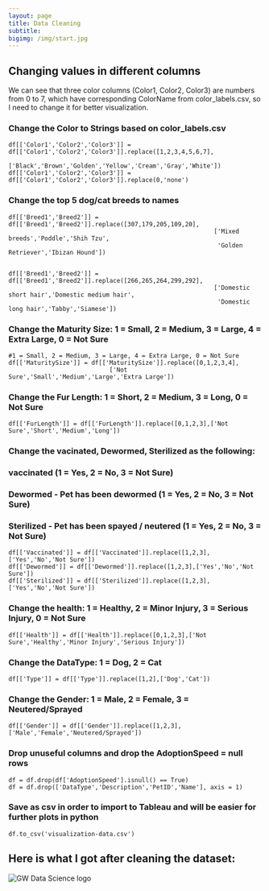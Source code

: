 ```yaml
---
layout: page
title: Data Cleaning
subtitle: 
bigimg: /img/start.jpg
---
```

## Changing values in different columns

We can see that three color columns (Color1, Color2, Color3) are numbers from 0 to 7, which have corresponding ColorName from color_labels.csv, so I need to change it for better visualization.

### Change the Color to Strings based on color_labels.csv
```
df[['Color1','Color2','Color3']] = df[['Color1','Color2','Color3']].replace([1,2,3,4,5,6,7],
                            ['Black','Brown','Golden','Yellow','Cream','Gray','White'])
df[['Color1','Color2','Color3']] = df[['Color1','Color2','Color3']].replace(0,'none')
```
### Change the top 5 dog/cat breeds to names
```
df[['Breed1','Breed2']] = df[['Breed1','Breed2']].replace([307,179,205,109,20],
                                                         ['Mixed breeds','Poddle','Shih Tzu',
                                                          'Golden Retriever','Ibizan Hound'])


df[['Breed1','Breed2']] = df[['Breed1','Breed2']].replace([266,265,264,299,292],
                                                         ['Domestic short hair','Domestic medium hair',
                                                          'Domestic long hair','Tabby','Siamese'])
```
### Change the Maturity Size: 1 = Small, 2 = Medium, 3 = Large, 4 = Extra Large, 0 = Not Sure
```
#1 = Small, 2 = Medium, 3 = Large, 4 = Extra Large, 0 = Not Sure
df[['MaturitySize']] = df[['MaturitySize']].replace([0,1,2,3,4],
                            ['Not Sure','Small','Medium','Large','Extra Large'])
```
### Change the Fur Length: 1 = Short, 2 = Medium, 3 = Long, 0 = Not Sure
```
df[['FurLength']] = df[['FurLength']].replace([0,1,2,3],['Not Sure','Short','Medium','Long'])
```
### Change the vacinated, Dewormed, Sterilized as the following: 
### vaccinated (1 = Yes, 2 = No, 3 = Not Sure)
### Dewormed - Pet has been dewormed (1 = Yes, 2 = No, 3 = Not Sure)
### Sterilized - Pet has been spayed / neutered (1 = Yes, 2 = No, 3 = Not Sure)
```
df[['Vaccinated']] = df[['Vaccinated']].replace([1,2,3],['Yes','No','Not Sure'])
df[['Dewormed']] = df[['Dewormed']].replace([1,2,3],['Yes','No','Not Sure'])
df[['Sterilized']] = df[['Sterilized']].replace([1,2,3],['Yes','No','Not Sure'])
```
### Change the health: 1 = Healthy, 2 = Minor Injury, 3 = Serious Injury, 0 = Not Sure
```
df[['Health']] = df[['Health']].replace([0,1,2,3],['Not Sure','Healthy','Minor Injury','Serious Injury'])
```
### Change the DataType: 1 = Dog, 2 = Cat
```
df[['Type']] = df[['Type']].replace([1,2],['Dog','Cat'])
```
### Change the Gender: 1 = Male, 2 = Female, 3 = Neutered/Sprayed
```
df[['Gender']] = df[['Gender']].replace([1,2,3],['Male','Female','Neutered/Sprayed'])
```
### Drop unuseful columns and drop the AdoptionSpeed = null rows
```
df = df.drop(df['AdoptionSpeed'].isnull() == True)
df = df.drop(['DataType','Description','PetID','Name'], axis = 1)
```
### Save as csv in order to import to Tableau and will be easier for further plots in python
```
df.to_csv('visualization-data.csv')
```

## Here is what I got after cleaning the dataset:

![GW Data Science logo](/img/gwdsp.png)
